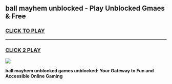 
## ball mayhem unblocked - Play Unblocked Gmaes & Free
<h3>
<a href="https://news.freeplayer.one?title=ball_mayhem_unblocked&ref=23F">CLICK TO PLAY</a></h3>
<hr>

<h3>
<a href="https://news.freeplayer.one?title=ball_mayhem_unblocked&ref=23F">CLICK 2 PLAY</a>
  
</h3>

<a href="https://news.freeplayer.one?title=ball_mayhem_unblocked&ref=23F/"><img src="https://clearcache.store/games.png"></a>


**ball mayhem unblocked games unblocked: Your Gateway to Fun and Accessible Online Gaming**
